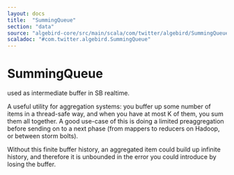 ```yaml
---
layout: docs
title:  "SummingQueue"
section: "data"
source: "algebird-core/src/main/scala/com/twitter/algebird/SummingQueue.scala"
scaladoc: "#com.twitter.algebird.SummingQueue"
---
```


# SummingQueue

used as intermediate buffer in SB realtime.

A useful utility for aggregation systems: you buffer up some number of items in a thread-safe way, and when you have at most K of them, you sum them all together. A good use-case of this is doing a limited preaggregation before sending on to a next phase (from mappers to reducers on Hadoop, or between storm bolts).

Without this finite buffer history, an aggregated item could build up infinite history, and therefore it is unbounded in the error you could introduce by losing the buffer.
